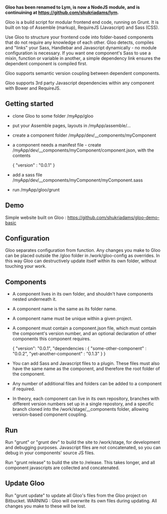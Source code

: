
**Gloo has been renamed to Lym, is now a NodeJS module, and is continuining at https://github.com/shukriadams/lym.**

Gloo is a build script for modular frontend end code, running on Grunt. It is built on top of Assemble (markup), RequireJS (Javascript) and Sass (CSS).


Use Gloo to structure your frontend code into folder-based components that do not require any knowledge of each other.
Gloo detects, compiles and "links" your Sass, Handlebar and Javascript dynamically - no module configuration is
necessary. If you want one component's Sass to use a mixin, function or variable in another,
a simple dependency link ensures the dependent component is compiled first.

Gloo supports semantic version coupling between dependent components.

Gloo supports 3rd party Javascript dependencies within any component with Bower and RequireJS.

**Getting started**
-------------------
- clone Gloo to some folder /myApp/gloo
- put your Assemble pages, layouts in /myApp/assemble/...
- create a component folder /myApp/dev/__components/myComponent
- a component needs a manifest file - create /myApp/dev/__components/myComponent/component.json, with the contents

  { "version" : "0.0.1" }

- add a sass file /myApp/dev/__components/myComponent/myComponent.sass
- run /myApp/gloo/grunt

**Demo**
--------
Simple website built on Gloo : https://github.com/shukriadams/gloo-demo-basic


**Configuration**
-----------------
Gloo separates configuration from function. Any changes you make to Gloo can be placed outside the /gloo folder in /work/gloo-config as overrides.
In this way Gloo can destructively update itself within its own folder, without touching your work.


**Components**
--------------
- A component lives in its own folder, and shouldn't have components nested underneath it.
- A component name is the same as its folder name.
- A component name must be unique within a given project.
- A component must contain a component.json file, which must contain the component's version number, and an optional declaration of other components
this component requires.

    {
        "version": "0.0.1",
        "dependencies : {
            "some-other-component" : "0.0.2",
            "yet-another-component" : "0.1.3"
        }
    }

- You can add Sass and Javascript files to a plugin. These files must also have the same name as the component, and therefore the root folder of the component.
- Any number of additional files and folders can be added to a component if required.
- In theory, each component can live in its own repository, branches with different version numbers set up in a single repostory, and a specific branch cloned
into the /work/stage/__components folder, allowing version-based component coupling.


**Run**
----------------
Run "grunt" or "grunt dev" to build the site to /work/stage, for development and debugging purposes. Javascript files are not concatenated, so you can debug in your
components' source JS files.

Run "grunt release" to build the site to /release. This takes longer, and all component javascripts are collected and concatenated.


**Update Gloo**
---------------
Run "grunt update" to update all Gloo's files from the Gloo project on Bitbucket.
WARNING : Gloo will overwrite its own files during updating. All changes you make to these will be lost.

